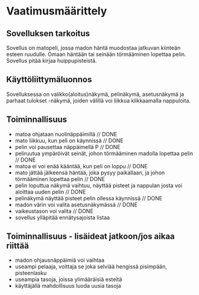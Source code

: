 # Vaatimusmäärittely

## Sovelluksen tarkoitus

Sovellus on matopeli, jossa madon häntä muodostaa jatkuvan kiinteän esteen ruudulle. Omaan häntään tai seinään törmääminen lopettaa pelin. Sovellus pitää kirjaa huippupisteistä.

## Käyttöliittymäluonnos

Sovelluksessa on valikko(aloitus)näkymä, pelinäkymä, asetusnäkymä ja parhaat tulokset -näkymä, joiden välillä voi liikkua klikkaamalla nappuloita.

## Toiminnallisuus

- matoa ohjataan nuolinäppäimillä // DONE
- mato liikkuu, kun peli on käynnissä // DONE
- pelin voi pausettaa näppäimellä P // DONE
- peliruutua ympäröivät seinät, johon törmääminen madolla lopettaa pelin // DONE
- matoa ei voi enää kääntää, kun peli on loppu // DONE
- mato jättää jälkeensä häntää, joka pysyy paikallaan, ja johon törmääminen lopettaa pelin // DONE
- pelin loputtua näkymä vaihtuu, näyttää pisteet ja nappulan josta voi aloittaa uuden pelin // DONE
- pelinäkymä näyttää pisteet pelin ollessa käynnissä // DONE
- madon värin voi valita asetusnäkymässä // DONE
- vaikeustason voi valita // DONE
- sovellus ylläpitää ennätysajoista listaa

## Toiminnallisuus - lisäideat jatkoon/jos aikaa riittää

- madon ohjausnäppäimiä voi vaihtaa
- useampi pelaaja, voittaja se joka selviää hengissä pisimpään, pisteenlasku
- useampia tasoja, joissa ylimääräisiä esteitä
- käyttäjällä mahdollisuus luoda uusia tasoja
